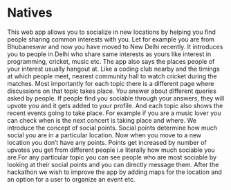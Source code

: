 # Natives
This web app allows you to socialize in new locations by helping you find people sharing common interests with you. 
Let for example you are from Bhubaneswar and now you have moved to New Delhi recently. It introduces you to people in Delhi who share same interests as yours like interest in programming, cricket, music etc. The app also says the places people of your interest usually hangout at. Like a coding club nearby and the timings at which people meet, nearest community hall to watch cricket during the matches.
Most importantly for each topic there is a different page where discussions on that topic takes place. You answer about different queries asked by people. If people find you sociable through your answers, they will upvote you and it gets added to your profile. And each topic also shows the recent events going to take place. For example if you are a music lover you can check when is the next concert is taking place and where.
We introduce the concept of social points. Social points determine how much social you are in a particular location. Now when you move to a new location you don’t have any points. Points get increased by number of upvotes you get from different people i.e literally how much sociable you are.For any particular topic you can see people who are most sociable by looking at their social points and you can directly message them. 
After the hackathon we wish to improve the app by adding maps for the location and an option for a user to organize an event etc.
